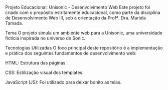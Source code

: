 Projeto Educacional: Unisonic - Desenvolvimento Web
Este projeto foi criado com o propósito estritamente educacional, como parte da disciplina de Desenvolvimento Web III, sob a orientação da Profª. Dra. Mariela Tamada.

Tema
O projeto simula um ambiente web para a Unisonic, uma universidade fictícia inspirada no universo de Sonic.

Tecnologias Utilizadas
O foco principal deste repositório é a implementação e prática dos seguintes fundamentos de desenvolvimento web:

HTML: Estrutura das páginas.

CSS: Estilização visual dos templates.

JavaScript (JS): Foi utilizado para deixar bonito as telas. 
